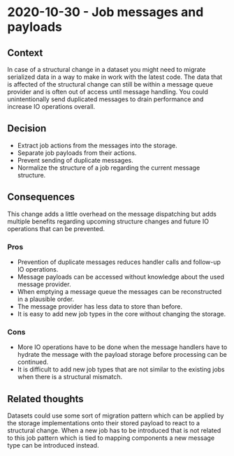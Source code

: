 # 2020-10-30 - Job messages and payloads

## Context

In case of a structural change in a dataset you might need to migrate serialized data in a way to make in work with the latest code.
The data that is affected of the structural change can still be within a message queue provider and is often out of access until message handling.
You could unintentionally send duplicated messages to drain performance and increase IO operations overall.


## Decision

* Extract job actions from the messages into the storage.
* Separate job payloads from their actions.
* Prevent sending of duplicate messages.
* Normalize the structure of a job regarding the current message structure.


## Consequences

This change adds a little overhead on the message dispatching but adds multiple benefits regarding upcoming structure changes and future IO operations that can be prevented.


### Pros

* Prevention of duplicate messages reduces handler calls and follow-up IO operations.
* Message payloads can be accessed without knowledge about the used message provider.
* When emptying a message queue the messages can be reconstructed in a plausible order.
* The message provider has less data to store than before.
* It is easy to add new job types in the core without changing the storage.


### Cons

* More IO operations have to be done when the message handlers have to hydrate the message with the payload storage before processing can be continued.
* It is difficult to add new job types that are not similar to the existing jobs when there is a structural mismatch.


## Related thoughts

Datasets could use some sort of migration pattern which can be applied by the storage implementations onto their stored payload to react to a structural change.
When a new job has to be introduced that is not related to this job pattern which is tied to mapping components a new message type can be introduced instead.
